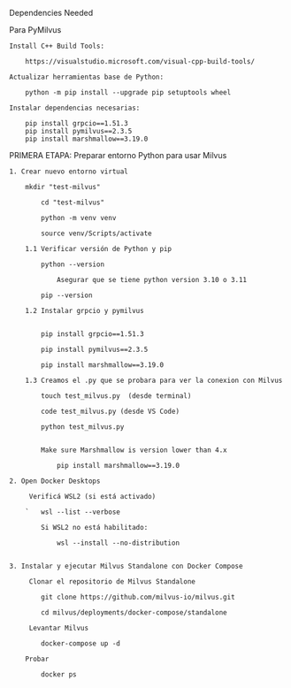Dependencies Needed


Para PyMilvus

	Install C++ Build Tools:
	
		https://visualstudio.microsoft.com/visual-cpp-build-tools/

	Actualizar herramientas base de Python:

		python -m pip install --upgrade pip setuptools wheel

	Instalar dependencias necesarias:

		pip install grpcio==1.51.3
		pip install pymilvus==2.3.5
		pip install marshmallow==3.19.0





PRIMERA ETAPA: Preparar entorno Python para usar Milvus

	
	1. Crear nuevo entorno virtual

		mkdir "test-milvus"

			cd "test-milvus"
			
			python -m venv venv

			source venv/Scripts/activate

		1.1 Verificar versión de Python y pip

			python --version

				Asegurar que se tiene python version 3.10 o 3.11
			
			pip --version

		1.2 Instalar grpcio y pymilvus
			
			
			pip install grpcio==1.51.3
			
			pip install pymilvus==2.3.5

			pip install marshmallow==3.19.0

		1.3 Creamos el .py que se probara para ver la conexion con Milvus

			touch test_milvus.py  (desde terminal)

			code test_milvus.py (desde VS Code)

			python test_milvus.py


			Make sure Marshmallow is version lower than 4.x

				pip install marshmallow==3.19.0

	2. Open Docker Desktops

		 Verificá WSL2 (si está activado)

		`	wsl --list --verbose

			Si WSL2 no está habilitado:

				wsl --install --no-distribution


	3. Instalar y ejecutar Milvus Standalone con Docker Compose

		 Clonar el repositorio de Milvus Standalone

			git clone https://github.com/milvus-io/milvus.git
			
			cd milvus/deployments/docker-compose/standalone

		 Levantar Milvus

			docker-compose up -d

		Probar
	
			docker ps
		
			

		



			
